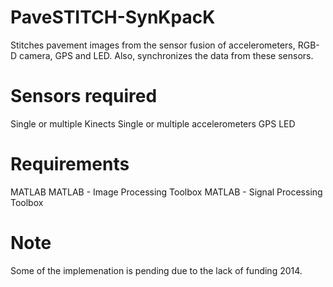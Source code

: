 # PaveSTITCH-SynKpacK
Stitches pavement images from the sensor fusion of accelerometers, RGB-D camera, GPS and LED. Also, synchronizes the data from these sensors.

# Sensors required
Single or multiple Kinects
Single or multiple accelerometers
GPS
LED

# Requirements
MATLAB 
MATLAB - Image Processing Toolbox
MATLAB - Signal Processing Toolbox

# Note
Some of the implemenation is pending due to the lack of funding 2014.
